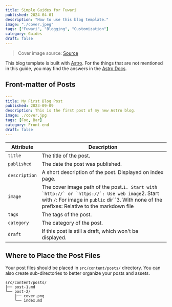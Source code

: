 ```yaml
---
title: Simple Guides for Fuwari
published: 2024-04-01
description: "How to use this blog template."
image: "./cover.jpeg"
tags: ["Fuwari", "Blogging", "Customization"]
category: Guides
draft: false
---
```

> Cover image source: [Source](https://image.civitai.com/xG1nkqKTMzGDvpLrqFT7WA/208fc754-890d-4adb-9753-2c963332675d/width=2048/01651-1456859105-(colour_1.5),girl,_Blue,yellow,green,cyan,purple,red,pink,_best,8k,UHD,masterpiece,male%20focus,%201boy,gloves,%20ponytail,%20long%20hair,.jpeg)

This blog template is built with [Astro](https://astro.build/). For the things that are not mentioned in this guide, you may find the answers in the [Astro Docs](https://docs.astro.build/).

## Front-matter of Posts

```yaml
---
title: My First Blog Post
published: 2023-09-09
description: This is the first post of my new Astro blog.
image: ./cover.jpg
tags: [Foo, Bar]
category: Front-end
draft: false
---
```

| Attribute       | Description                                                                                                                                                                                                                     |
| --------------- | ------------------------------------------------------------------------------------------------------------------------------------------------------------------------------------------------------------------------------- |
| `title`       | The title of the post.                                                                                                                                                                                                          |
| `published`   | The date the post was published.                                                                                                                                                                                                |
| `description` | A short description of the post. Displayed on index page.                                                                                                                                                                       |
| `image`       | The cover image path of the post.``1. Start with `http://` or `https://`: Use web image``2. Start with `/`: For image in `public` dir``3. With none of the prefixes: Relative to the markdown file |
| `tags`        | The tags of the post.                                                                                                                                                                                                           |
| `category`    | The category of the post.                                                                                                                                                                                                       |
| `draft`       | If this post is still a draft, which won't be displayed.                                                                                                                                                                        |

## Where to Place the Post Files

Your post files should be placed in `src/content/posts/` directory. You can also create sub-directories to better organize your posts and assets.

```
src/content/posts/
├── post-1.md
└── post-2/
    ├── cover.png
    └── index.md
```

